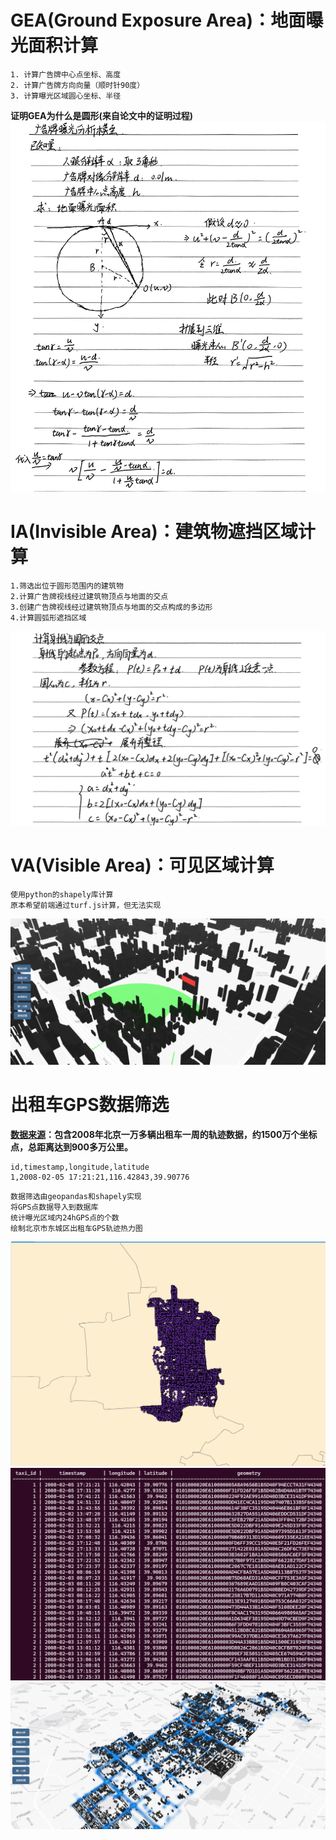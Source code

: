 # GEA(Ground Exposure Area)：地面曝光面积计算
```
1. 计算广告牌中心点坐标、高度
2. 计算广告牌方向向量（顺时针90度）
3. 计算曝光区域圆心坐标、半径
```
**证明GEA为什么是圆形(来自论文中的证明过程)**
![misc/GEA.jpg](GEA.jpg)

# IA(Invisible Area)：建筑物遮挡区域计算
```
1.筛选出位于圆形范围内的建筑物
2.计算广告牌视线经过建筑物顶点与地面的交点
3.创建广告牌视线经过建筑物顶点与地面的交点构成的多边形
4.计算圆弧形遮挡区域
```
![misc/计算射线与圆的交点.jpg](计算射线与圆的交点.jpg)

# VA(Visible Area)：可见区域计算
```
使用python的shapely库计算
原本希望前端通过turf.js计算，但无法实现
```
![alt text](VA.png)

# 出租车GPS数据筛选
**[数据来源](https://www.microsoft.com/en-us/research/publication/t-drive-trajectory-data-sample/)：包含2008年北京一万多辆出租车一周的轨迹数据，约1500万个坐标点，总距离达到900多万公里。**
```
id,timestamp,longitude,latitude
1,2008-02-05 17:21:21,116.42843,39.90776
```
```
数据筛选由geopandas和shapely实现
将GPS点数据导入到数据库
统计曝光区域内24hGPS点的个数
绘制北京市东城区出租车GPS轨迹热力图
```
![misc/北京市东城区taxi_GPS.png](北京市东城区taxi_GPS.png)
![alt text](gps数据点.png)
![alt text](GPS热力图.png)